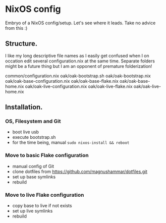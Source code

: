 # NixOS config
Embryo of a NixOS config/setup. Let's see where it leads. Take no advice from this :)

## Structure.
I like my long descriptive file names as I easily get confused when I on occation edit several configuration.nix at the same time. Separate folders might be a future thing but I am an opponent of premature folderization! 

common/configuration.nix
oak/oak-bootstrap.sh
oak/oak-bootstrap.nix
oak/oak-base-configuration.nix
oak/oak-base-flake.nix
oak/oak-base-home.nix
oak/oak-live-configuration.nix
oak/oak-live-flake.nix
oak/oak-live-home.nix

## Installation.

### OS, Filesystem and Git
- boot live usb
- execute bootstrap.sh
- for the time being, manual `sudo nixos-install && reboot`

### Move to basic Flake configuration
- manual config of Git
- clone dotfiles from https://github.com/magnushammar/dotfiles.git
- set up base symlinks
- rebuild

### Move to live Flake configuration
- copy base to live if not exists
- set up live symlinks
- rebuild